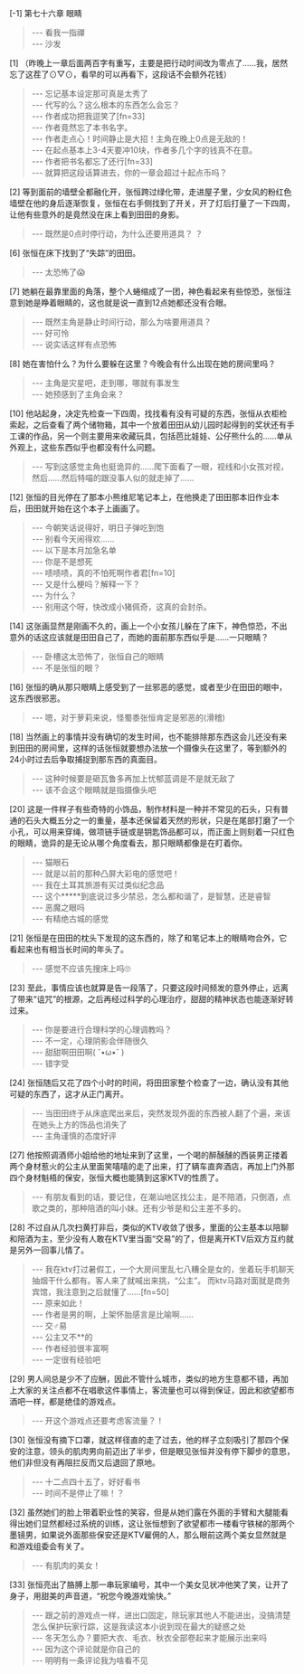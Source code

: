 
[-1] 第七十六章 眼睛
>--- 看我一指禪<br>
>--- 沙发<br>

[1] （昨晚上一章后面两百字有重写，主要是把行动时间改为零点了……我，居然忘了这茬了⊙▽⊙，看早的可以再看下，这段话不会额外花钱）
>--- 忘记基本设定那可真是太秀了<br>
>--- 代写的么？这么根本的东西怎么会忘？<br>
>--- 作者成功把我逗笑了[fn=33]<br>
>--- 作者竟然忘了本书名字。<br>
>--- 作者走点心！时间静止是大招！主角在晚上0点是无敌的！<br>
>--- 在起点基本上3-4天要冲10块，作者多几个字的钱真不在意。<br>
>--- 作者把书名都忘了还行[fn=33]<br>
>--- 就算把这段话算进去，你的一章会超过十起点币吗？<br>

[2] 等到面前的墙壁全都融化开，张恒跨过绿化带，走进屋子里，少女风的粉红色墙壁在他的身后逐渐恢复，张恒在右手侧找到了开关，开了灯后打量了一下四周，让他有些意外的是竟然没在床上看到田田的身影。
>--- 既然是0点时停行动，为什么还要用道具？ ？<br>

[6] 张恒在床下找到了“失踪”的田田。
>--- 太恐怖了😱<br>

[7] 她躺在最靠里面的角落，整个人蜷缩成了一团，神色看起来有些惊恐，张恒注意到她是睁着眼睛的，这也就是说一直到12点她都还没有合眼。
>--- 既然主角是静止时间行动，那么为啥要用道具？<br>
>--- 好可怜<br>
>--- 说实话这样有点恐怖<br>

[8] 她在害怕什么？为什么要躲在这里？今晚会有什么出现在她的房间里吗？
>--- 主角是灾星吧，走到哪，哪就有事发生<br>
>--- 她预感到了主角会来？<br>

[10] 他站起身，决定先检查一下四周，找找看有没有可疑的东西，张恒从衣柜检索起，之后查看了两个储物箱，其中一个放着田田从幼儿园时起得到的奖状还有手工课的作品，另一个则主要用来收藏玩具，包括芭比娃娃、公仔熊什么的……单从外观上，这些东西似乎也都没有什么问题。
>--- 写到这感觉主角也挺诡异的……爬下面看了一眼，视线和小女孩对视，然后……然后特喵的跟没事人似的就走掉了……<br>

[12] 张恒的目光停在了那本小熊维尼笔记本上，在他换走了田田那本旧作业本后，田田就开始在这个本子上画画了。
>--- 今朝笑话说得好，明日子弹吃到饱<br>
>--- 别看今天闹得欢……<br>
>--- 以下是本月加急名单<br>
>--- 你是不是想死<br>
>--- 啧啧啧，真的不怕死啊作者君[fn=10]<br>
>--- 又是什么梗吗？解释一下？<br>
>--- 为什么？<br>
>--- 别用这个呀，快改成小猪佩奇，这真的会封杀。<br>

[14] 这张画显然是刚画不久的，画上一个小女孩儿躲在了床下，神色惊恐，不出意外的话这应该就是田田自己了，而她的面前那东西似乎是……一只眼睛？
>--- 卧槽这太恐怖了，张恒自己的眼睛<br>
>--- 不是张恒的眼？<br>

[16] 张恒的确从那只眼睛上感受到了一丝邪恶的感觉，或者至少在田田的眼中，这东西很邪恶。
>--- 嗯，对于萝莉来说，怪蜀黍张恒肯定是邪恶的(滑稽)<br>

[18] 当然画上的事情并没有确切的发生时间，也不能排除那东西这会儿还没有来到田田的房间里，这样的话张恒就要想办法放一个摄像头在这里了，等到额外的24小时过去后争取捕捉到那东西的真面目。
>--- 这种时候要是砸瓦鲁多再加上忧郁蓝调是不是就无敌了<br>
>--- 该不会这个眼睛就是指摄像头吧<br>

[20] 这是一件样子有些奇特的小饰品，制作材料是一种并不常见的石头，只有普通的石头大概五分之一的重量，基本还保留着天然的形状，只是在尾部打磨了一个小孔，可以用来穿绳，做项链手链或是钥匙饰品都可以，而正面上则刻着一只红色的眼睛，诡异的是无论从哪个角度看去，那只眼睛都像是在盯着你。
>--- 猫眼石<br>
>--- 就是以前的那种凸屏大彩电的感觉吧！<br>
>--- 我在土耳其旅游有买过类似纪念品<br>
>--- 这个*****到底说过多少禁忌，怎么都和谐了，是智慧，还是睿智<br>
>--- 恶魔之眼吗<br>
>--- 有精绝古城的感觉<br>

[21] 张恒是在田田的枕头下发现的这东西的，除了和笔记本上的眼睛吻合外，它看起来也有相当长时间的年头了。
>--- 感觉不应该先搜床上吗🙄<br>

[23] 至此，事情应该也就算是告一段落了，只要这段时间频发的意外停止，远离了带来“诅咒”的根源，之后再经过科学的心理治疗，甜甜的精神状态也能逐渐好转过来。
>--- 你是要进行合理科学的心理调教吗？<br>
>--- 不一定，心理阴影会伴随很久<br>
>--- 甜甜啊田田啊( ˘•ω•˘ )<br>
>--- 错字受<br>

[24] 张恒随后又花了四个小时的时间，将田田家整个检查了一边，确认没有其他可疑的东西了，这才从正门离开。
>--- 当田田终于从床底爬出来后，突然发现外面的东西被人翻了个遍，来该在她头上方的饰品也消失了<br>
>--- 主角谨慎的态度好评<br>

[27] 他按照调酒师小姐给他的地址来到了这里，一个喝的醉醺醺的西装男正搂着两个身材惹火的公主从里面笑嘻嘻的走了出来，打了辆车直奔酒店，再加上门外那四个身材魁梧的保安，张恒大概也能猜到这家KTV的性质了。
>--- 有朋友看到的话，要记住，在潮汕地区找公主，是不陪酒，只倒酒，点歌之类的，那种陪酒的叫小妹。还有少爷是和公主差不多的。<br>

[28] 不过自从几次扫黄打非后，类似的KTV收敛了很多，里面的公主基本以陪聊和陪酒为主，至少没有人敢在KTV里当面“交易”的了，但是离开KTV后双方互约就是另外一回事儿情了。
>--- 我在ktv打过暑假工，一个大房间里乱七八糟全是女的，坐着玩手机聊天抽烟干什么都有。客人来了就喊出来挑，“公主”。
而ktv马路对面就是商务宾馆，我注意到之后就懂了……[fn=50]<br>
>--- 原来如此！<br>
>--- 作者是男的啊，上架怀胎感言是比喻啊……<br>
>--- 交♂易<br>
>--- 公主又不**的<br>
>--- 作者经验很丰富啊<br>
>--- 一定很有经验吧<br>

[29] 男人间总是少不了应酬，因此不管什么城市，类似的地方生意都不错，再加上大家的关注点都不在唱歌这件事情上，客流量也可以得到保证，因此和欲望都市酒吧一样，都是绝佳的游戏点。
>--- 开这个游戏点还要考虑客流量？！<br>

[30] 张恒没有摘下口罩，就这样径直的走了过去，他的样子立刻吸引了那四个保安的注意，领头的肌肉男向前迈出了半步，但是眼见张恒并没有停下脚步的意思，他们非但没有再阻拦反而又后退回了原地。
>--- 十二点四十五了，好好看书<br>
>--- 时间不是停止了嘛！？<br>

[32] 虽然她们的脸上带着职业性的笑容，但是从她们露在外面的手臂和大腿能看得出她们显然都经过系统的训练，这让张恒想到了欲望都市一楼看守铁梯的那两个墨镜男，如果说外面那些保安还是KTV雇佣的人，那么眼前这两个美女显然就是和游戏组委会有关了。
>--- 有肌肉的美女！<br>

[33] 张恒亮出了胳膊上那一串玩家编号，其中一个美女见状冲他笑了笑，让开了身子，用甜美的声音道，“祝您今晚游戏愉快。”
>--- 跟之前的游戏点一样，进出口固定，除玩家其他人不能进出，没搞清楚怎么保护玩家行踪，这是我读这本小说到现在最大的疑惑之处<br>
>--- 冬天怎么办？要把大衣、毛衣、秋衣全部卷起来才能展示出来吗<br>
>--- 因为这个评论就是你自己的<br>
>--- 明明有一条评论我为啥看不见<br>

